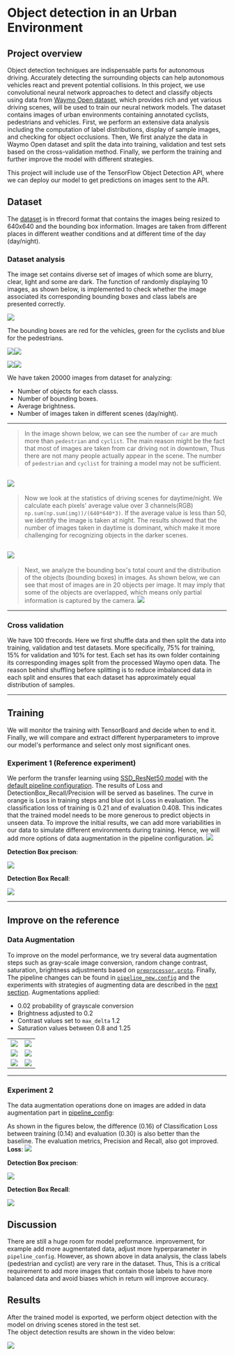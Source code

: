 
# Object detection in an Urban Environment

## Project overview
Object detection techniques are indispensable parts for autonomous driving. Accurately detecting the surrounding objects can help autonomous vehicles react and prevent potential collisions. In this project, we use convolutional neural network approaches to detect and classify objects using data from [Waymo Open dataset](https://waymo.com/open/), which provides rich and yet various driving scenes, will be used to train our neural network models. The dataset contains images of urban environments containing annotated cyclists, pedestrians and vehicles. First, we perform an extensive data analysis including the computation of label distributions, display of sample images, and checking for object occlusions. Then, We first analyze the data in Waymo Open dataset and split the data into training, validation and test sets based on the cross-validation method. Finally, we perform the training and further improve the model with different strategies. 

This project will include use of the TensorFlow Object Detection API, where we can deploy our model to get predictions on images sent to the API.

## Dataset

The [dataset](https://github.com/PoChang007/Object_Detection_in_Urban_Env/blob/main/README.md#download-and-process-the-data) is in tfrecord format that contains the images being resized to 640x640 and the bounding box information. Images are taken from different places in different weather conditions and at different time of the day (day/night). 

### Dataset analysis

The image set contains diverse set of images of which some are blurry, clear, light and some are dark. The function of randomly displaying 10 images, as shown below, is implemented to check whether the image associated its corresponding bounding boxes and class labels are presented correctly.

![](https://raw.githubusercontent.com/DavidAbdelmalek/Self_Driving_Car_ND/main/object_detection_urban_environment/images/display_imgs.png)

The bounding boxes are red for the vehicles, green for the cyclists and blue for the pedestrians.

[![](https://raw.githubusercontent.com/DavidAbdelmalek/Self_Driving_Car_ND/main/object_detection_urban_environment/images/im_4.png)](https://raw.githubusercontent.com/DavidAbdelmalek/Self_Driving_Car_ND/main/object_detection_urban_environment/images/im_4.png)[![](https://raw.githubusercontent.com/DavidAbdelmalek/Self_Driving_Car_ND/main/object_detection_urban_environment/images/im_6.png)](https://raw.githubusercontent.com/DavidAbdelmalek/Self_Driving_Car_ND/main/object_detection_urban_environment/images/im_6.png)

[![](https://raw.githubusercontent.com/DavidAbdelmalek/Self_Driving_Car_ND/main/object_detection_urban_environment/images/im_8.png)](https://github.com/abhilash1910/nd013-c1-vision-starter-main/blob/master/images/img1.png)[![](https://raw.githubusercontent.com/DavidAbdelmalek/Self_Driving_Car_ND/main/object_detection_urban_environment/images/im_1.png)](https://raw.githubusercontent.com/DavidAbdelmalek/Self_Driving_Car_ND/main/object_detection_urban_environment/images/im_1.png)

We have taken 20000 images from dataset for analyzing: 
- Number of objects for each classs.
- Number of bounding boxes.
- Average brightness.
- Number of images taken in different scenes (day/night).
-----------
> In the image shown below, we can see the number of  `car`  are much more than  `pedestrian`  and  `cyclist`. The main reason might be the fact that most of images are taken from car driving not in downtown, Thus there are not many people actually appear in the scene. The number of  `pedestrian`  and  `cyclist`  for training a model may not be sufficient.

![](https://raw.githubusercontent.com/DavidAbdelmalek/Self_Driving_Car_ND/main/object_detection_urban_environment/images/class_distribution.png)
-----------
> Now we look at the statistics of driving scenes for daytime/night. We calculate each  pixels' average value over 3 channels(RGB) `np.sum(np.sum(img))/(640*640*3)`. If the average value is less than 50, we identify the image is taken at night. The results showed that the number of images taken in daytime is dominant, which make it more challenging for recognizing objects in the darker scenes.

![](https://raw.githubusercontent.com/DavidAbdelmalek/Self_Driving_Car_ND/main/object_detection_urban_environment/images/scences.png)
----------
> Next, we analyze the bounding box's total count and the distribution of the objects (bounding boxes) in images. As shown below, we can see that most of images are in 20 objects per image. It may imply that some of the objects are overlapped, which means only partial information is captured by the camera.
![](https://raw.githubusercontent.com/DavidAbdelmalek/Self_Driving_Car_ND/main/object_detection_urban_environment/images/object_per_image.png)
-------- 
### Cross validation
We have 100 tfrecords. Here we first shuffle data and then split the data into training, validation and test datasets. More specifically, 75% for training, 15% for validation and 10% for test. Each set has its own folder containing its corresponding images split from the processed Waymo open data. The reason behind shuffling before splitting is to reduce imbalanced data in each split and ensures that each dataset has approximately equal distribution of samples.

---
## Training 
We will monitor the training with TensorBoard and decide when to end it. Finally, we will compare and extract different hyperparameters to improve our model's performance and select only most significant ones.

### Experiment 1 (Reference experiment)

We perform the transfer learning using [SSD_ResNet50 model](http://download.tensorflow.org/models/object_detection/tf2/20200711/ssd_resnet50_v1_fpn_640x640_coco17_tpu-8.tar.gz) with the [default pipeline configuration](https://github.com/DavidAbdelmalek/Self_Driving_Car_ND/blob/main/object_detection_urban_environment/experiments/experiment_1/pipeline_new.config). The results of Loss and DetectionBox_Recall/Precision will be served as baselines. The curve in orange is Loss in training steps and blue dot is Loss in evaluation. The classification loss of training is 0.21 and of evaluation 0.408. This indicates that the trained model needs to be more generous to predict objects in unseen data. To improve the initial results, we can add more variabilities in our data to simulate different environments during training. Hence, we will add more options of data augmentation in the pipeline configuration.
![](https://raw.githubusercontent.com/DavidAbdelmalek/Self_Driving_Car_ND/main/object_detection_urban_environment/images/experiment_1/loss.png)

**Detection Box precison**: 

![](https://raw.githubusercontent.com/DavidAbdelmalek/Self_Driving_Car_ND/main/object_detection_urban_environment/images/experiment_1/detectionBox_precision.png)

**Detection Box Recall**: 

![](https://raw.githubusercontent.com/DavidAbdelmalek/Self_Driving_Car_ND/main/object_detection_urban_environment/images/experiment_1/detectionBox_recall.png)


----

## Improve on the reference
### Data Augmentation

To improve on the model performance, we try several data augmentation steps such as gray-scale image conversion, random change contrast, saturation, brightness adjustments based on  [`preprocessor.proto`](https://github.com/tensorflow/models/blob/master/research/object_detection/protos/preprocessor.proto). Finally, The pipeline changes can be found in [`pipeline_new.config`](https://github.com/DavidAbdelmalek/Self_Driving_Car_ND/blob/main/object_detection_urban_environment/experiments/experiment_2/pipeline_new.config) and the experiments with strategies of augmenting data are described in the [next section](#experiment-2). Augmentations applied:
-   0.02 probability of grayscale conversion
-   Brightness adjusted to 0.2
-   Contrast values set to `max_delta`  1.2
-  Saturation values between 0.8 and 1.25
    

|              ||
:-------------------------:|:-------------------------:
![](https://raw.githubusercontent.com/DavidAbdelmalek/Self_Driving_Car_ND/main/object_detection_urban_environment/images/augmentated_imgs/augmented_img_1.png)  |  ![](https://raw.githubusercontent.com/DavidAbdelmalek/Self_Driving_Car_ND/main/object_detection_urban_environment/images/augmentated_imgs/augmented_img_2.png)
![](https://raw.githubusercontent.com/DavidAbdelmalek/Self_Driving_Car_ND/main/object_detection_urban_environment/images/augmentated_imgs/augmented_img_3.png)  |  ![](https://raw.githubusercontent.com/DavidAbdelmalek/Self_Driving_Car_ND/main/object_detection_urban_environment/images/augmentated_imgs/augmented_img_4.png)
![](https://raw.githubusercontent.com/DavidAbdelmalek/Self_Driving_Car_ND/main/object_detection_urban_environment/images/augmentated_imgs/augmented_img_5.png)  |  ![](https://raw.githubusercontent.com/DavidAbdelmalek/Self_Driving_Car_ND/main/object_detection_urban_environment/images/augmentated_imgs/augmented_img_6.png)
----
### Experiment 2

The data augmentation operations done on images are added in data augmentation part in  [pipeline_config](https://github.com/DavidAbdelmalek/Self_Driving_Car_ND/blob/main/object_detection_urban_environment/experiments/experiment_2/pipeline_new.config):

As shown in the figures below, the difference (0.16) of Classification Loss between training (0.14) and evaluation (0.30) is also better than the baseline. The evaluation metrics, Precision and Recall, also got improved.
**Loss**: 
![](https://raw.githubusercontent.com/DavidAbdelmalek/Self_Driving_Car_ND/main/object_detection_urban_environment/images/experiment_2/loss.png)

**Detection Box precison**: 

![](https://raw.githubusercontent.com/DavidAbdelmalek/Self_Driving_Car_ND/main/object_detection_urban_environment/images/experiment_2/detectionBox_precision.png)

**Detection Box Recall**: 

![](https://raw.githubusercontent.com/DavidAbdelmalek/Self_Driving_Car_ND/main/object_detection_urban_environment/images/experiment_2/detectionBox_recall.png)


## Discussion

There are still a huge room for model preformance. improvement, for example add more augmentated data, adjust more hyperparameter in `pipeline_config`. However, as shown above in data analysis, the class labels (pedestrian and cyclist) are very rare in the dataset. Thus, This is a critical requirement to add more images that contain those labels to have more balanced data and avoid biases which in return will improve accuracy.


## Results

After the trained model is exported, we perform object detection with the model on driving scenes stored in the test set.  
The object detection results are shown in the video below:

[![](https://raw.githubusercontent.com/DavidAbdelmalek/Self_Driving_Car_ND/main/object_detection_urban_environment/images/animation.gif)](https://github.com/DavidAbdelmalek/Self_Driving_Car_ND/blob/main/object_detection_urban_environment/images/animation.gif)
